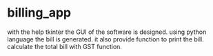 # billing_app
with the help tkinter the GUI of the software is designed.
using python language the bill is generated.
it also provide function to print the bill.
calculate the total bill with GST function.
